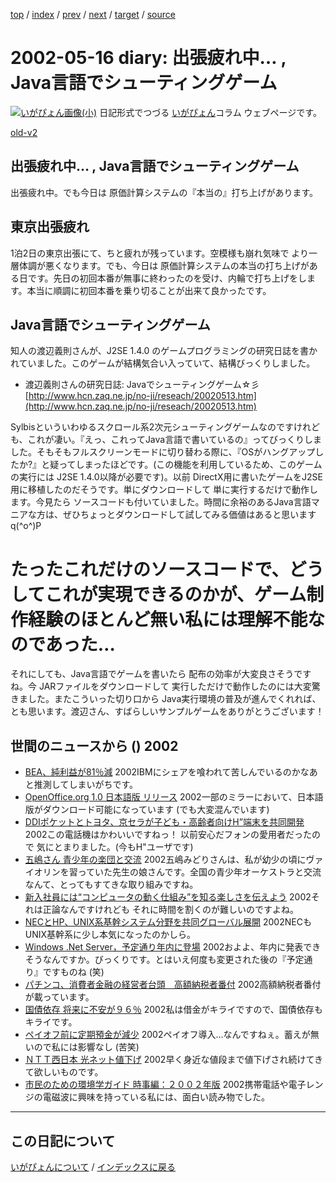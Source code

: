 [top](https://igapyon.github.io/diary/) 
 / [index](https://igapyon.github.io/diary/2002/index.html) 
 / [prev](https://igapyon.github.io/diary/2002/ig020517.html) 
 / [next](https://igapyon.github.io/diary/2002/ig020511.html) 
 / [target](https://igapyon.github.io/diary/2002/ig020516.html) 
 / [source](https://github.com/igapyon/diary/blob/gh-pages/2002/ig020516.html.src.md) 

2002-05-16 diary: 出張疲れ中… , Java言語でシューティングゲーム
=====================================================================================================
[![いがぴょん画像(小)](https://igapyon.github.io/diary/images/iga200306s.jpg "いがぴょん")](https://igapyon.github.io/diary/memo/memoigapyon.html) 日記形式でつづる [いがぴょん](https://igapyon.github.io/diary/memo/memoigapyon.html)コラム ウェブページです。

[old-v2](ig020516-orig.html)

## 出張疲れ中… , Java言語でシューティングゲーム

出張疲れ中。でも今日は 原価計算システムの『本当の』打ち上げがあります。


## 東京出張疲れ

1泊2日の東京出張にて、ちと疲れが残っています。空模様も崩れ気味で より一層体調が悪くなります。でも、今日は 原価計算システムの本当の打ち上げがある日です。先日の初回本番が無事に終わったのを受け、内輪で打ち上げをします。本当に順調に初回本番を乗り切ることが出来て良かったです。

## Java言語でシューティングゲーム

知人の渡辺義則さんが、J2SE 1.4.0 のゲームプログラミングの研究日誌を書かれていました。このゲームが結構気合い入っていて、結構びっくりしました。

* 渡辺義則さんの研究日誌: Javaでシューティングゲーム☆彡
  [http://www.hcn.zaq.ne.jp/no-ji/reseach/20020513.htm](http://www.hcn.zaq.ne.jp/no-ji/reseach/20020513.htm)

Sylbisといういわゆるスクロール系2次元シューティングゲームなのですけれども、これが凄い。『えっ、これってJava言語で書いているの』ってびっくりしました。そもそもフルスクリーンモードに切り替わる際に、『OSがハングアップしたか?』と疑ってしまったほどです。(この機能を利用しているため、このゲームの実行には
J2SE 1.4.0以降が必要です)。以前 DirectX用に書いたゲームをJ2SE用に移植したのだそうです。単にダウンロードして 単に実行するだけで動作します。今見たら ソースコードも付いていました。時間に余裕のあるJava言語マニアな方は、ぜひちょっとダウンロードして試してみる価値はあると思います q(^o^)P
# たったこれだけのソースコードで、どうしてこれが実現できるのかが、ゲーム制作経験のほとんど無い私には理解不能なのであった…

それにしても、Java言語でゲームを書いたら 配布の効率が大変良さそうですね。今
JARファイルをダウンロードして 実行しただけで動作したのには大変驚きました。またこういった切り口から Java実行環境の普及が進んでくれれば、とも思います。渡辺さん、すばらしいサンプルゲームをありがとうございます！

## 世間のニュースから () 2002

* [BEA、純利益が81％減](http://www.zdnet.co.jp/news/0205/16/nebt_17.html)  2002IBMにシェアを喰われて苦しんでいるのかなあと推測してしまいがちです。
* [OpenOffice.org 1.0 日本語版 リリース](http://www.openoffice.org)  2002一部のミラーにおいて、日本語版がダウンロード可能になっています (でも大変混んでいます)
* [DDIポケットとトヨタ、京セラが子ども・高齢者向けH”端末を共同開発](http://www.zdnet.co.jp/news/0205/15/njbt_05.html)  2002この電話機はかわいいですねっ！ 以前安心だフォンの愛用者だったので 気にとまりました。(今もH"ユーザです)
* [五嶋さん 青少年の楽団と交流](http://www.nhk.or.jp/news/2002/05/16/grri84000000c8p3.html)  2002五嶋みどりさんは、私が幼少の頃にヴァイオリンを習っていた先生の娘さんです。全国の青少年オーケストラと交流なんて、とってもすてきな取り組みですね。
* [新入社員には“コンピュータの動く仕組み”を知る楽しさを伝えよう](http://itpro.nikkeibp.co.jp/free/ITPro/OPINION/20020509/1/)  2002それは正論なんですけれども それに時間を割くのが難しいのですよね。
* [NECとHP、UNIX系基幹システム分野を共同グローバル展開](http://www.zdnet.co.jp/news/0205/15/njbt_01.html)  2002NECもUNIX基幹系に少し本気になったのかしら。
* [Windows .Net Server，予定通り年内に登場](http://www.zdnet.co.jp/enterprise/0205/13/02051311.html)  2002およよ、年内に発表できそうなんですか。びっくりです。とはいえ何度も変更された後の『予定通り』ですものね (笑)
* [パチンコ、消費者金融の経営者台頭　高額納税者番付](http://www.asahi.com/national/update/0516/009.html?2002)  2002高額納税者番付が載っています。
* [国債依存 将来に不安が９６％](http://www.nhk.or.jp/news/2002/05/16/grri84000000c8nt.html)  2002私は借金がキライですので、国債依存もキライです。
* [ペイオフ前に定期預金が減少](http://www.nhk.or.jp/news/2002/05/16/grri84000000c8k5.html)  2002ペイオフ導入…なんですねぇ。蓄えが無いので私には影響なし (苦笑)
* [ＮＴＴ西日本 光ネット値下げ](http://www.nhk.or.jp/news/2002/05/15/grri84000000c7rp.html)  2002早く身近な値段まで値下げされ続けてきて欲しいものです。
* [市民のための環境学ガイド 時事編：２００２年版](http://plaza13.mbn.or.jp/~yasui_it/)  2002携帯電話や電子レンジの電磁波に興味を持っている私には、面白い読み物でした。

----------------------------------------------------------------------------------------------------

## この日記について
[いがぴょんについて](https://igapyon.github.io/diary/memo/memoigapyon.html) / [インデックスに戻る](https://igapyon.github.io/diary/idxall.html)
